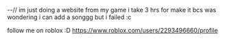 --// im just doing a website from my game i take 3 hrs for make it bcs was wondering i can add a songgg but i failed :c

follow me on roblox :D https://www.roblox.com/users/2293496660/profile
